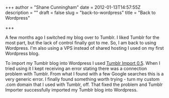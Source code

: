 +++
author = "Shane Cunningham"
date = 2012-01-13T14:57:55Z
description = ""
draft = false
slug = "back-to-wordpress"
title = "Back to Wordpress"

+++


A few months ago I switched my blog over to Tumblr. I liked Tumblr for the most part, but the lack of control finally got to me. So, I am back to using Wordpress. I'm also using a VPS instead of shared hosting I used on my first Wordpress blog.

To import my Tumblr blog into Wordpress I used <a title="Tumblr Importer 0.5" href="http://wordpress.org/extend/plugins/tumblr-importer/">Tumblr Import 0.5</a>. When I tried using it I kept receiving an error stating there was a connection problem with Tumblr. From what I found with a few Google searches this is a very generic error. I finally found something worth trying - turn my custom .com domain that I used with Tumblr, off. That fixed the problem and Tumblr Importer successfully imported my Tumblr blog into Wordpress.